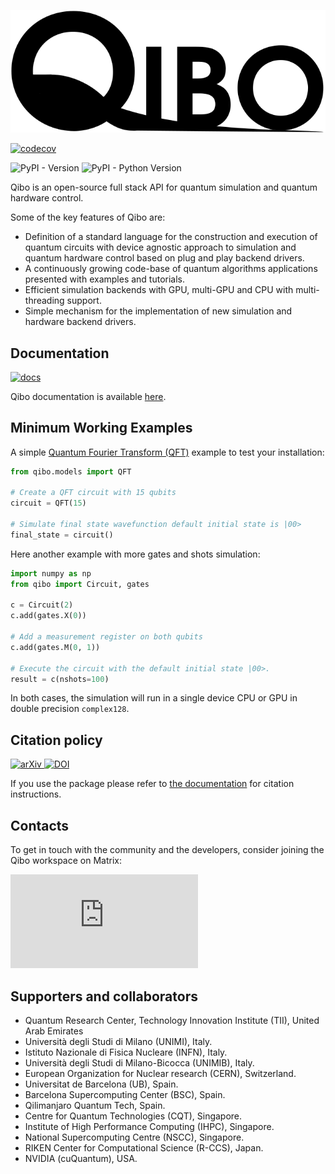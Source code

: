 ![Logo](https://github.com/qiboteam/qibo/blob/master/doc/source/_static/qibo_logo_dark.svg)


[
![codecov](https://codecov.io/gh/qiboteam/qibo/branch/master/graph/badge.svg?token=1EKZKVEVX0)
](https://codecov.io/gh/qiboteam/qibo)

![PyPI - Version](https://img.shields.io/pypi/v/qibo)
![PyPI - Python Version](https://img.shields.io/pypi/pyversions/qibo)


Qibo is an open-source full stack API for quantum simulation and quantum hardware control.

Some of the key features of Qibo are:
- Definition of a standard language for the construction and execution of quantum circuits with device agnostic approach to simulation and quantum hardware control based on plug and play backend drivers.
- A continuously growing code-base of quantum algorithms applications presented with examples and tutorials.
- Efficient simulation backends with GPU, multi-GPU and CPU with multi-threading support.
- Simple mechanism for the implementation of new simulation and hardware backend drivers.

## Documentation

[
![docs](https://github.com/qiboteam/qibo/actions/workflows/publish.yml/badge.svg)
](https://qibo.science/qibo/stable/)

Qibo documentation is available [here](https://qibo.science).

## Minimum Working Examples

A simple [Quantum Fourier Transform (QFT)](https://en.wikipedia.org/wiki/Quantum_Fourier_transform) example to test your installation:
```python
from qibo.models import QFT

# Create a QFT circuit with 15 qubits
circuit = QFT(15)

# Simulate final state wavefunction default initial state is |00>
final_state = circuit()
```

Here another example with more gates and shots simulation:

```python
import numpy as np
from qibo import Circuit, gates

c = Circuit(2)
c.add(gates.X(0))

# Add a measurement register on both qubits
c.add(gates.M(0, 1))

# Execute the circuit with the default initial state |00>.
result = c(nshots=100)
```

In both cases, the simulation will run in a single device CPU or GPU in double precision `complex128`.

## Citation policy
[
![arXiv](https://img.shields.io/badge/arXiv-2009.01845-b31b1b.svg)
](https://arxiv.org/abs/2009.01845)
[
![DOI](https://zenodo.org/badge/241307936.svg)
](https://zenodo.org/badge/latestdoi/241307936)

If you use the package please refer to [the documentation](https://qibo.science/qibo/stable/appendix/citing-qibo.html#publications) for citation instructions.

## Contacts

To get in touch with the community and the developers, consider joining the Qibo workspace on Matrix:

[
![Matrix](https://img.shields.io/matrix/qibo%3Amatrix.org?logo=matrix)
](https://matrix.to/#/#qibo:matrix.org)

## Supporters and collaborators

- Quantum Research Center, Technology Innovation Institute (TII), United Arab Emirates
- Università degli Studi di Milano (UNIMI), Italy.
- Istituto Nazionale di Fisica Nucleare (INFN), Italy.
- Università degli Studi di Milano-Bicocca (UNIMIB), Italy.
- European Organization for Nuclear research (CERN), Switzerland.
- Universitat de Barcelona (UB), Spain.
- Barcelona Supercomputing Center (BSC), Spain.
- Qilimanjaro Quantum Tech, Spain.
- Centre for Quantum Technologies (CQT), Singapore.
- Institute of High Performance Computing (IHPC), Singapore.
- National Supercomputing Centre (NSCC), Singapore.
- RIKEN Center for Computational Science (R-CCS), Japan.
- NVIDIA (cuQuantum), USA.